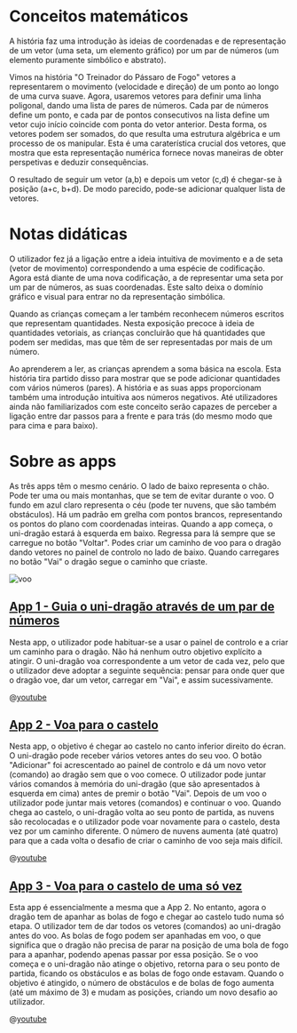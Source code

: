 # Conceitos matemáticos
A história faz uma introdução às ideias de coordenadas e de representação de um vetor (uma seta, um elemento gráfico) por um par de números (um elemento puramente simbólico e abstrato).

Vimos na história "O Treinador do Pássaro de Fogo" vetores a representarem o movimento (velocidade e direção) de um ponto ao longo de uma curva suave. Agora, usaremos vetores para definir uma linha poligonal, dando uma lista de pares de números. Cada par de números define um ponto, e cada par de pontos consecutivos na lista define um vetor cujo início coincide com ponta do vetor anterior. Desta forma, os vetores podem ser somados, do que resulta uma estrutura algébrica e um processo de os manipular. Esta é uma caraterística crucial dos vetores, que mostra que esta representação numérica fornece  novas maneiras de obter perspetivas e deduzir consequências. 

O resultado de seguir um vetor (a,b) e depois um vetor (c,d) é chegar-se à posição (a+c, b+d). De modo parecido, pode-se adicionar qualquer lista de vetores.

# Notas didáticas

O utilizador fez já a ligação entre a ideia intuitiva de movimento e a de seta (vetor de movimento) correspondendo a uma espécie de codificação. Agora está diante de uma nova codificação, a de representar uma seta por um par de números, as suas coordenadas. Este salto deixa o domínio gráfico e visual para entrar no da representação simbólica.

Quando as crianças começam a ler também reconhecem  números escritos que representam quantidades. Nesta exposição precoce à ideia de quantidades vetoriais, as crianças concluirão que há quantidades que podem ser medidas, mas que têm de ser representadas por mais de um número.

Ao aprenderem a ler, as crianças aprendem a soma básica na escola. Esta história tira partido disso para mostrar que se pode adicionar quantidades com vários números (pares). A história e as suas apps proporcionam também uma introdução intuitiva aos números negativos. Até utilizadores ainda não familiarizados com este conceito serão capazes de perceber a ligação entre dar passos para a frente e para trás (do mesmo modo que para cima e para baixo).

# Sobre as apps
As três apps têm o mesmo cenário. O lado de baixo representa o chão. Pode ter uma ou mais montanhas, que se tem de evitar durante o voo. O fundo em azul claro representa o céu (pode ter nuvens, que são também obstáculos). Há um padrão em grelha com pontos brancos, representando os pontos do plano com coordenadas inteiras. Quando a app começa, o uni-dragão estará à esquerda em baixo. Regressa para lá sempre que se carregue no botão "Voltar". Podes criar um caminho de voo para o dragão dando vetores no painel de controlo no lado de baixo. Quando carregares no botão "Vai" o dragão segue o caminho que criaste.

![voo](stories/fire-2/img/_align-center_/voo.png)


## [App 1 - Guia o uni-dragão através de um par de números]($HUB_URL/pt/apps/?appNumber=0&story=fire-2)

Nesta app, o utilizador pode habituar-se a usar o painel de controlo e a criar um caminho para o dragão. Não há nenhum outro objetivo explícito a atingir. O uni-dragão voa correspondente a um vetor de cada vez, pelo que o utilizador deve adoptar a seguinte sequência: pensar para onde quer que o dragão voe, dar um vetor, carregar em "Vai", e assim sucessivamente.

@[youtube](bI3p7GuIWUw?_align-center_)

## [App 2 - Voa para o castelo]($HUB_URL/pt/apps/?appNumber=1&story=fire-2)

Nesta app, o objetivo é chegar ao castelo no canto inferior direito do écran. O uni-dragão pode receber vários vetores antes do seu voo. O botão "Adicionar" foi acrescentado ao painel de controlo e dá um novo vetor (comando) ao dragão sem que o voo comece. O utilizador pode juntar vários comandos à memória do uni-dragão (que são apresentados à esquerda em cima) antes de premir o botão "Vai". Depois de um voo o utilizador pode juntar mais vetores (comandos) e continuar o voo. Quando chega ao castelo, o uni-dragão volta ao seu ponto de partida, as nuvens são recolocadas e o utilizador pode voar novamente para o castelo, desta vez por um caminho diferente. O número de nuvens aumenta (até quatro) para que a cada volta o desafio de criar o caminho de voo seja mais difícil.

@[youtube](lF0J5v_--9E?_align-center_)


## [App 3 - Voa para o castelo de uma só vez]($HUB_URL/pt/apps/?appNumber=2&story=fire-2)

Esta app é essencialmente a mesma que a App 2. No entanto, agora o dragão tem de apanhar as bolas de fogo  e chegar ao castelo tudo numa só etapa. O utilizador tem de dar todos os vetores (comandos) ao uni-dragão antes do voo. As bolas de fogo podem ser apanhadas em voo, o que significa que o dragão não precisa de parar na posição de uma bola de fogo para a apanhar, podendo apenas passar por essa posição. Se o voo começa e o uni-dragão não atinge o objetivo, retorna para o seu ponto de partida, ficando os obstáculos e as bolas de fogo onde estavam. Quando o objetivo é atingido, o número de obstáculos e de bolas de fogo aumenta (até um máximo de 3) e mudam as posições, criando um novo desafio ao utilizador.

@[youtube](cWujLpATMPI?_align-center_)
